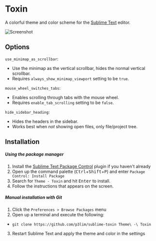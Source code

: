 # Toxin

A colorful theme and color scheme for the [Sublime Text](//sublimetext.com/) editor.

![Screenshot](https://cloud.githubusercontent.com/assets/26496/3240322/f3a87836-f124-11e3-9c24-cd0e3bb8401b.png)

## Options

`use_minimap_as_scrollbar`:
- Use the minimap as the vertical scrollbar, hides the normal vertical scrollbar.
- Requires `always_show_minimap_viewport` setting to be `true`.

`mouse_wheel_switches_tabs`:
- Enables scrolling through tabs with the mouse wheel.
- Requires `enable_tab_scrolling` setting to be `false`.

`hide_sidebar_heading`:
- Hides the headers in the sidebar.
- Works best when _not_ showing open files, only file/project tree.


## Installation

##### Using the package manager

1. Install the [Sublime Text Package Control](//packagecontrol.io/installation) plugin if you haven't already
2. Open up the command palette (<kbd>Ctrl</kbd>+<kbd>Shift</kbd>+<kbd>P</kbd>) and enter `Package Control: Install Package`
3. Search for `Theme - Toxin` and hit <kbd>Enter</kbd> to install.
4. Follow the instructions that appears on the screen.

##### Manual installation with Git

1. Click the `Preferences > Browse Packages` menu
2. Open up a terminal and execute the following:
 - `git clone https://github.com/p3lim/sublime-toxin Theme\ -\ Toxin`
3. Restart Sublime Text and apply the theme and color in the settings
